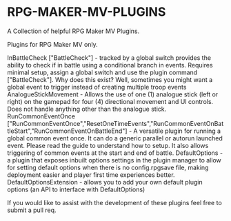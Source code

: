 # RPG-MAKER-MV-PLUGINS
A Collection of helpful RPG Maker MV Plugins.

Plugins for RPG Maker MV only.

InBattleCheck ["BattleCheck"] - tracked by a global switch provides the ability to check if in battle using a conditional branch in events. Requires minimal setup, assign a global switch and use the plugin command ["BattleCheck"]. Why does this exist? Well, sometimes you might want a global event to trigger instead of creating multiple troop events
AnalogueStickMovement - Allows the use of one (1) analogue stick (left or right) on the gamepad for four (4) directional movement and UI controls. Does not handle anything other than the analogue stick.
RunCommonEventOnce ["RunCommonEventOnce","ResetOneTimeEvents","RunCommonEventOnBattleStart","RunCommonEventOnBattleEnd"] - A versatile plugin for running a global common event once. It can do a generic parallel or autorun launched event. Please read the guide to understand how to setup. It also allows triggering of common events at the start and end of battle.
DefaultOptions - a plugin that exposes inbuilt options settings in the plugin manager to allow for setting default options when there is no config.rpgsave file, making deployment easier and player first time experiences better.
DefaultOptionsExtension - allows you to add your own default plugin options (an API to interface with DefaultOptions)

If you would like to assist with the development of these plugins feel free to submit a pull req.

